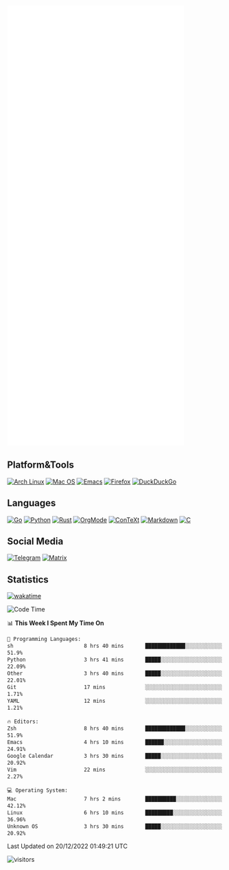 ![Metrics](https://github.com/SteamedFish/SteamedFish/blob/master/github-metrics.svg)

## Platform&Tools

[![Arch Linux](https://img.shields.io/badge/ArchLinux-1793D1?logo=arch-linux&logoColor=fff&style=flat-square)](https://archlinux.org/)
[![Mac OS](https://img.shields.io/badge/MacOS-000000?style=flat-square&logo=macos&logoColor=F0F0F0)](https://www.apple.com/macos/)
[![Emacs](https://img.shields.io/badge/Emacs-%237F5AB6.svg?&style=flat-square&logo=gnu-emacs&logoColor=white)](https://www.gnu.org/software/emacs/)
[![Firefox](https://img.shields.io/badge/Firefox-FF7139?style=flat-square&logo=Firefox-Browser&logoColor=white)](https://firefox.com/)
[![DuckDuckGo](https://img.shields.io/badge/DuckDuckGo-DE5833?style=flat-square&logo=DuckDuckGo&logoColor=white)](https://duckduckgo.com/)

## Languages

[![Go](https://img.shields.io/badge/Golang-%2300ADD8.svg?style=flat-square&logo=go&logoColor=white)](https://golang.org/)
[![Python](https://img.shields.io/badge/Python-3670A0?style=flat-square&logo=python&logoColor=ffdd54)](https://www.python.org/)
[![Rust](https://img.shields.io/badge/Rust-%23000000.svg?style=flat-square&logo=rust&logoColor=white)](https://www.rust-lang.org/)
[![OrgMode](https://img.shields.io/badge/OrgMode-%23000000.svg?style=flat-square&logo=org&logoColor=white)](https://orgmode.org/)
[![ConTeXt](https://img.shields.io/badge/ConTeXt-%23008080.svg?style=flat-square&logo=latex&logoColor=white)](https://contextgarden.net/)
[![Markdown](https://img.shields.io/badge/MarkDown-%23000000.svg?style=flat-square&logo=markdown&logoColor=white)](https://daringfireball.net/projects/markdown/)
[![C](https://img.shields.io/badge/C-%2300599C.svg?style=flat-square&logo=c&logoColor=white)](https://www.iso.org/standard/74528.html)

## Social Media
[![Telegram](https://img.shields.io/badge/SteamedFish-2CA5E0?style=social&logo=telegram&logoColor=white)](https://t.me/SteamedFish)
[![Matrix](https://img.shields.io/badge/SteamedFish-2CA5E0?style=social&logo=matrix&logoColor=black)](https://matrix.to/#/@i:steamedfish.org)

## Statistics
[![wakatime](https://wakatime.com/badge/user/168280d6-fcf2-4b4f-ad3a-dc4612f35b38.svg)](https://wakatime.com/@168280d6-fcf2-4b4f-ad3a-dc4612f35b38)

<!--START_SECTION:waka-->
![Code Time](http://img.shields.io/badge/Code%20Time-2%2C230%20hrs%2041%20mins-blue)

📊 **This Week I Spent My Time On** 

```text
💬 Programming Languages: 
sh                       8 hrs 40 mins       █████████████░░░░░░░░░░░░   51.9% 
Python                   3 hrs 41 mins       █████░░░░░░░░░░░░░░░░░░░░   22.09% 
Other                    3 hrs 40 mins       █████░░░░░░░░░░░░░░░░░░░░   22.01% 
Git                      17 mins             ░░░░░░░░░░░░░░░░░░░░░░░░░   1.71% 
YAML                     12 mins             ░░░░░░░░░░░░░░░░░░░░░░░░░   1.21%

🔥 Editors: 
Zsh                      8 hrs 40 mins       █████████████░░░░░░░░░░░░   51.9% 
Emacs                    4 hrs 10 mins       ██████░░░░░░░░░░░░░░░░░░░   24.91% 
Google Calendar          3 hrs 30 mins       █████░░░░░░░░░░░░░░░░░░░░   20.92% 
Vim                      22 mins             ░░░░░░░░░░░░░░░░░░░░░░░░░   2.27%

💻 Operating System: 
Mac                      7 hrs 2 mins        ██████████░░░░░░░░░░░░░░░   42.12% 
Linux                    6 hrs 10 mins       █████████░░░░░░░░░░░░░░░░   36.96% 
Unknown OS               3 hrs 30 mins       █████░░░░░░░░░░░░░░░░░░░░   20.92%

```


 Last Updated on 20/12/2022 01:49:21 UTC
<!--END_SECTION:waka-->

![visitors](https://visitor-badge.laobi.icu/badge?page_id=SteamedFish.SteamedFish)
